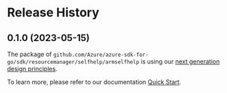 # Release History

## 0.1.0 (2023-05-15)

The package of `github.com/Azure/azure-sdk-for-go/sdk/resourcemanager/selfhelp/armselfhelp` is using our [next generation design principles](https://azure.github.io/azure-sdk/general_introduction.html).

To learn more, please refer to our documentation [Quick Start](https://aka.ms/azsdk/go/mgmt).